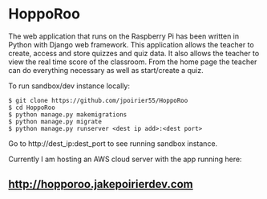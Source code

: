 # HoppoRoo

The web application that runs on the Raspberry Pi has been written in Python with Django
web framework. This application allows the teacher to create, access and store quizzes and quiz
data. It also allows the teacher to view the real time score of the classroom. From the home page 
the teacher can do everything necessary as well as start/create a quiz.

To run sandbox/dev instance locally:
```
$ git clone https://github.com/jpoirier55/HoppoRoo
$ cd HoppoRoo
$ python manage.py makemigrations
$ python manage.py migrate
$ python manage.py runserver <dest ip add>:<dest port>
``` 
Go to http://dest_ip:dest_port to see running sandbox instance.

Currently I am hosting an AWS cloud server with the app running here:
## http://hopporoo.jakepoirierdev.com
